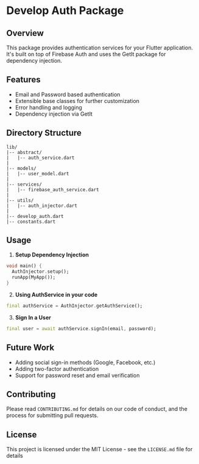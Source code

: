 # Develop Auth Package

## Overview

This package provides authentication services for your Flutter application. It's built on top of Firebase Auth and uses the GetIt package for dependency injection.

## Features

- Email and Password based authentication
- Extensible base classes for further customization
- Error handling and logging
- Dependency injection via GetIt

## Directory Structure

```
lib/
|-- abstract/
|   |-- auth_service.dart
|
|-- models/
|   |-- user_model.dart
|
|-- services/
|   |-- firebase_auth_service.dart
|
|-- utils/
|   |-- auth_injector.dart
|
|-- develop_auth.dart
|-- constants.dart
```

## Usage

1. **Setup Dependency Injection**

```dart
void main() {
  AuthInjector.setup();
  runApp(MyApp());
}
```

2. **Using AuthService in your code**

```dart
final authService = AuthInjector.getAuthService();
```

3. **Sign In a User**

```dart
final user = await authService.signIn(email, password);
```

## Future Work

- Adding social sign-in methods (Google, Facebook, etc.)
- Adding two-factor authentication
- Support for password reset and email verification

## Contributing

Please read `CONTRIBUTING.md` for details on our code of conduct, and the process for submitting pull requests.

## License

This project is licensed under the MIT License - see the `LICENSE.md` file for details
